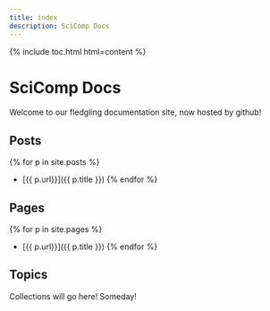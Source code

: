 ```yaml
---
title: index
description: SciComp Docs
---
```


{% include toc.html html=content %}

# SciComp Docs
Welcome to our fledgling documentation site, now hosted by github!

## Posts

{% for p in site.posts %}
 * [{{ p.url}}]({{ p.title }})
{% endfor %}

## Pages

{% for p in site.pages %}
 * [{{ p.url}}]({{ p.title }})
{% endfor %}

## Topics

Collections will go here! Someday!
